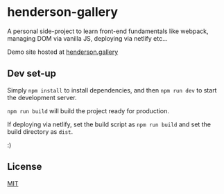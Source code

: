 # henderson-gallery

A personal side-project to learn front-end fundamentals like webpack, managing DOM via vanilla JS, deploying via netlify etc... 

Demo site hosted at [henderson.gallery](https://henderson.gallery)

## Dev set-up

Simply `npm install` to install dependencies, and then `npm run dev` to start the development server.

`npm run build` will build the project ready for production.

If deploying via netlify, set the build script as `npm run build` and set the build directory as `dist`.

:)

## License
[MIT](https://choosealicense.com/licenses/mit/)